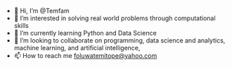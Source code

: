 - 👋 Hi, I’m @Temfam
- 👀 I’m interested in solving real world problems through computational skills
- 🌱 I’m currently learning Python and Data Science
- 💞️ I’m looking to collaborate on programming, data science and analytics, machine learning, and artificial intelligence, 
- 📫 How to reach me foluwatemitope@yahoo.com

<!---
Temfam/Temfam is a ✨ special ✨ repository because its `README.md` (this file) appears on your GitHub profile.
You can click the Preview link to take a look at your changes.
--->
